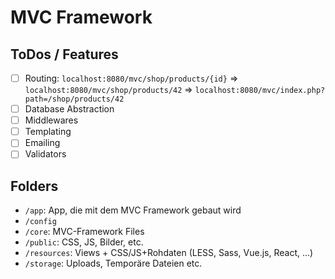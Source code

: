# MVC Framework

## ToDos / Features

+ [ ] Routing: `localhost:8080/mvc/shop/products/{id}` => `localhost:8080/mvc/shop/products/42` => `localhost:8080/mvc/index.php?path=/shop/products/42`
+ [ ] Database Abstraction
+ [ ] Middlewares
+ [ ] Templating
+ [ ] Emailing
+ [ ] Validators

## Folders

+ `/app`: App, die mit dem MVC Framework gebaut wird
+ `/config`
+ `/core`: MVC-Framework Files
+ `/public`: CSS, JS, Bilder, etc.
+ `/resources`: Views + CSS/JS+Rohdaten (LESS, Sass, Vue.js, React, ...)
+ `/storage`: Uploads, Temporäre Dateien etc.
